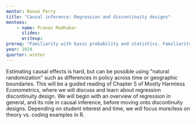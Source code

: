 ```yaml
---
mentor: Ronan Perry
title: "Causal inference: Regression and discontinuity designs"
mentees:
    - name: Pranav Madhukar
      slides: 
      writeup:
prereq: "Familiarity with basic probability and statistics. Familiarity with regression is highly recommended."
year: 2024
quarter: winter
---
```

Estimating causal effects is hard, but can be possible using "natural randomization" such as differences in policy across time or geographic boundaries. This will be a guided reading of Chapter 5 of Mostly Harmless Econometrics, where we will discuss and learn about regression discontinuity design. We will begin with an overview of regression in general, and  its role in causal inference, before moving onto discontinuity designs. Depending on student interest and time, we will focus more/less on theory vs. coding examples in R.